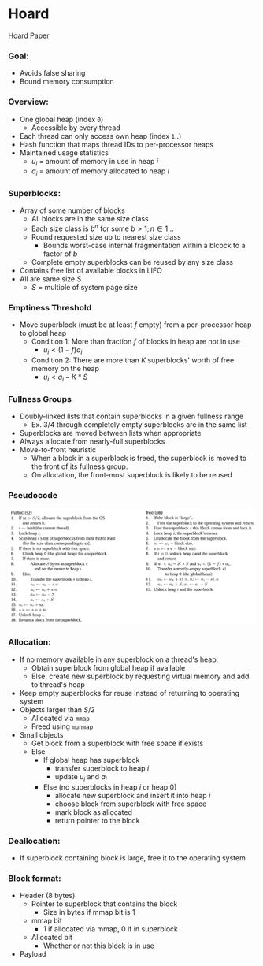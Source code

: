 # Hoard

[Hoard Paper](https://dl.acm.org/doi/pdf/10.1145/356989.357000)

### Goal:
- Avoids false sharing
- Bound memory consumption

### Overview:
- One global heap (index `0`)
	 - Accessible by every thread
- Each thread can only access own heap (index `1`..)
- Hash function that maps thread IDs to per-processor heaps
- Maintained usage statistics
	- $u_i$ = amount of memory in use in heap $i$
	- $a_i$ = amount of memory allocated to heap $i$

### Superblocks:
- Array of some number of blocks
    - All blocks are in the same size class
    - Each size class is $b^n$ for some $b > 1; n \in 1...$
    - Round requested size up to nearest size class
        - Bounds worst-case internal fragmentation within a blcock to a factor of $b$
    - Complete empty superblocks can be reused by any size class
- Contains free list of available blocks in LIFO
- All are same size $S$
    - $S$ = multiple of system page size

### Emptiness Threshold
- Move superblock (must be at least $f$ empty) from a per-processor heap to global heap
    - Condition 1: More than fraction $f$ of blocks in heap are not in use
        - $u_i < (1 - f)a_i$
    - Condition 2: There are more than $K$ superblocks' worth of free memory on the heap
        - $u_i < a_i - K * S$

### Fullness Groups
- Doubly-linked lists that contain superblocks in a given fullness range
    - Ex. 3/4 through completely empty superblocks are in the same list
- Superblocks are moved between lists when appropriate
- Always allocate from nearly-full superblocks
- Move-to-front heuristic
    - When a block in a superblock is freed, the superblock is moved to the front of its fullness group.
    - On allocation, the front-most superblock is likely to be reused

### Pseudocode

![](img/pseudocode.png)

### Allocation:
- If no memory available in any superblock on a thread's heap:
    - Obtain superblock from global heap if available
    - Else, create new superblock by requesting virtual memory and add to thread's heap
- Keep empty superblocks for reuse instead of returning to operating system
- Objects larger than $S / 2$
    - Allocated via `mmap`
    - Freed using `munmap`
- Small objects
    - Get block from a superblock with free space if exists
    - Else
        - If global heap has superblock
            - transfer superblock to heap $i$
            - update $u_i$ and $a_i$
        - Else (no superblocks in heap $i$ or heap 0)
            - allocate new superblock and insert it into heap $i$
            - choose block from superblock with free space
            - mark block as allocated
            - return pointer to the block

### Deallocation:
- If superblock containing block is large, free it to the operating system


### Block format:
- Header (8 bytes)
    - Pointer to superblock that contains the block
        - Size in bytes if mmap bit is 1
    - mmap bit
        - 1 if allocated via mmap, 0 if in superblock
    - Allocated bit
        - Whether or not this block is in use
- Payload
